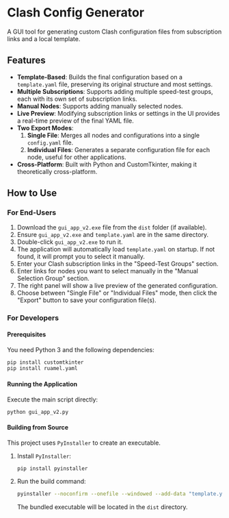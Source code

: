 # Clash Config Generator

A GUI tool for generating custom Clash configuration files from subscription links and a local template.

## Features

- **Template-Based**: Builds the final configuration based on a `template.yaml` file, preserving its original structure and most settings.
- **Multiple Subscriptions**: Supports adding multiple speed-test groups, each with its own set of subscription links.
- **Manual Nodes**: Supports adding manually selected nodes.
- **Live Preview**: Modifying subscription links or settings in the UI provides a real-time preview of the final YAML file.
- **Two Export Modes**:
    1.  **Single File**: Merges all nodes and configurations into a single `config.yaml` file.
    2.  **Individual Files**: Generates a separate configuration file for each node, useful for other applications.
- **Cross-Platform**: Built with Python and CustomTkinter, making it theoretically cross-platform.

## How to Use

### For End-Users

1.  Download the `gui_app_v2.exe` file from the `dist` folder (if available).
2.  Ensure `gui_app_v2.exe` and `template.yaml` are in the same directory.
3.  Double-click `gui_app_v2.exe` to run it.
4.  The application will automatically load `template.yaml` on startup. If not found, it will prompt you to select it manually.
5.  Enter your Clash subscription links in the "Speed-Test Groups" section.
6.  Enter links for nodes you want to select manually in the "Manual Selection Group" section.
7.  The right panel will show a live preview of the generated configuration.
8.  Choose between "Single File" or "Individual Files" mode, then click the "Export" button to save your configuration file(s).

### For Developers

#### Prerequisites

You need Python 3 and the following dependencies:

```bash
pip install customtkinter
pip install ruamel.yaml
```

#### Running the Application

Execute the main script directly:

```bash
python gui_app_v2.py
```

#### Building from Source

This project uses `PyInstaller` to create an executable.

1.  Install `PyInstaller`:
    ```bash
    pip install pyinstaller
    ```

2.  Run the build command:
    ```bash
    pyinstaller --noconfirm --onefile --windowed --add-data "template.yaml;." --add-data "convert_subscription.py;." --add-data "converters.py;."  "gui_app_v2.py"
    ```
    The bundled executable will be located in the `dist` directory.